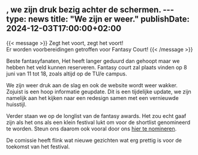 , we zijn druk bezig achter de schermen. --- 
type: news 
title: "We zijn er weer." 
publishDate: 2024-12-03T17:00:00+02:00 
--- 

{{< message >}}
Zegt het voort, zegt het voort!\
Er worden voorbereidingen getroffen voor Fantasy Court!
{{< /message >}}

Beste fantasyfanaten,
Het heeft langer geduurd dan gehoopt maar we hebben het veld kunnen reserveren. Fantasy court zal plaats vinden op 8 juni van 11 tot 18, zoals altijd op de TU/e campus.

We zijn weer druk aan de slag en ook de website wordt weer wakker. Zojuist is een hoop informatie geupdate. Dit is een tijdelijke update, we zijn namelijk aan het kijken naar een redesign samen met een vernieuwde huisstijl. 

Verder staan we op de longlist van de fantasy awards. Het zou echt gaaf zijn als het ons als een klein festival lukt om voor de shortlist genomineerd te worden. Steun ons daarom ook vooral door ons [hier te nomineren](fantasy-awards.nl ). 

De comissie heeft flink wat nieuwe gezichten wat erg prettig is voor de toekomst van het festival.